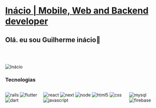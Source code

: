 # <a href="https://github.com/reysmalldev">Inácio | Mobile, Web and Backend developer</a>

## Olá. eu sou Guilherme inácio👋<br>

<br>
<br>

![Inácio](https://github-readme-stats-408gge7pw-zhorzon.vercel.app/api?username=reysmalldev&show_icons=true&hide_border=true&title_color=A4E3FF&bg_color=04202C&border_radius=2&text_color=9AB8C6&custom_title=My+Dashboard&3)


### Tecnologias

<div style="display: flex"><br>

  
  ![rails](https://img.shields.io/badge/Rails-04202C?style=for-the-badge&logo=rubyonrails&logoColor=FFFF00)
  ![flutter](https://img.shields.io/badge/Flutter-04202C?style=for-the-badge&logo=flutter&logoColor=FFFF00)
  ![dart](https://img.shields.io/badge/Dart-04202C?style=for-the-badge&logo=dart&logoColor=FFFF00)
  
  ![react](https://img.shields.io/badge/ReactJS-04202C?style=for-the-badge&logo=react&logoColor=FFFF00)
  ![next](https://img.shields.io/badge/Next.js-04202C?style=for-the-badge&logo=Next.js&logoColor=FFFF00)
  ![node](https://img.shields.io/badge/Node.js-04202C?style=for-the-badge&logo=node.js&logoColor=FFFF00)
  ![html5](https://img.shields.io/badge/HTML5-04202C?style=for-the-badge&logo=html5&logoColor=FFFF00) 
  ![css](https://img.shields.io/badge/CSS3-04202C?style=for-the-badge&logo=css3&logoColor=FFFF00) 
  ![javascript](https://img.shields.io/badge/JavaScript-04202C?style=for-the-badge&logo=javascript&logoColor=FFFF00)
  
  ![mysql](https://img.shields.io/badge/MySQL-04202C?style=for-the-badge&logo=mysql&logoColor=FFFF00)
  ![firebase](https://img.shields.io/badge/Firebase-04202C?style=for-the-badge&logo=firebase&logoColor=FFFF00)
</div>

